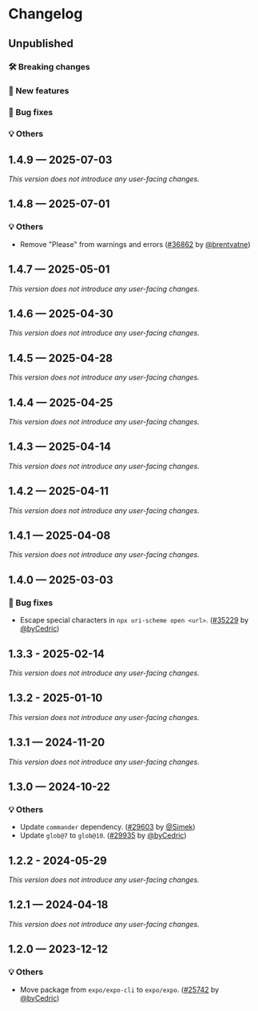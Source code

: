 # Changelog

## Unpublished

### 🛠 Breaking changes

### 🎉 New features

### 🐛 Bug fixes

### 💡 Others

## 1.4.9 — 2025-07-03

_This version does not introduce any user-facing changes._

## 1.4.8 — 2025-07-01

### 💡 Others

- Remove "Please" from warnings and errors ([#36862](https://github.com/expo/expo/pull/36862) by [@brentvatne](https://github.com/brentvatne))

## 1.4.7 — 2025-05-01

_This version does not introduce any user-facing changes._

## 1.4.6 — 2025-04-30

_This version does not introduce any user-facing changes._

## 1.4.5 — 2025-04-28

_This version does not introduce any user-facing changes._

## 1.4.4 — 2025-04-25

_This version does not introduce any user-facing changes._

## 1.4.3 — 2025-04-14

_This version does not introduce any user-facing changes._

## 1.4.2 — 2025-04-11

_This version does not introduce any user-facing changes._

## 1.4.1 — 2025-04-08

_This version does not introduce any user-facing changes._

## 1.4.0 — 2025-03-03

### 🐛 Bug fixes

- Escape special characters in `npx uri-scheme open <url>`. ([#35229](https://github.com/expo/expo/pull/35229) by [@byCedric](https://github.com/byCedric))

## 1.3.3 - 2025-02-14

_This version does not introduce any user-facing changes._

## 1.3.2 - 2025-01-10

_This version does not introduce any user-facing changes._

## 1.3.1 — 2024-11-20

_This version does not introduce any user-facing changes._

## 1.3.0 — 2024-10-22

### 💡 Others

- Update `commander` dependency. ([#29603](https://github.com/expo/expo/pull/29603) by [@Simek](https://github.com/Simek))
- Update `glob@7` to `glob@10`. ([#29935](https://github.com/expo/expo/pull/29935) by [@byCedric](https://github.com/byCedric))

## 1.2.2 - 2024-05-29

_This version does not introduce any user-facing changes._

## 1.2.1 — 2024-04-18

_This version does not introduce any user-facing changes._

## 1.2.0 — 2023-12-12

### 💡 Others

- Move package from `expo/expo-cli` to `expo/expo`. ([#25742](https://github.com/expo/expo/pull/25742) by [@byCedric](https://github.com/byCedric))
